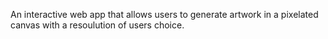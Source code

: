 An interactive web app that allows users to generate artwork in a pixelated canvas with a resoulution of users choice.